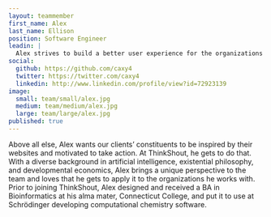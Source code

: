 ```yaml
---
layout: teammember
first_name: Alex
last_name: Ellison
position: Software Engineer
leadin: |
  Alex strives to build a better user experience for the organizations we serve by combining his passion for the humanities with his skill as a code builder. On weekends, he can usually be found playing ice hockey. Last we checked, he still had all his teeth.
social:
  github: https://github.com/caxy4
  twitter: https://twitter.com/caxy4
  linkedin: http://www.linkedin.com/profile/view?id=72923139
image:
  small: team/small/alex.jpg
  medium: team/medium/alex.jpg
  large: team/large/alex.jpg
published: true
---
```

Above all else, Alex wants our clients’ constituents to be inspired by their websites and motivated to take action. At ThinkShout, he gets to do that. With a diverse background in artificial intelligence, existential philosophy, and developmental economics, Alex brings a unique perspective to the team and loves that he gets to apply it to the organizations he works with. Prior to joining ThinkShout, Alex designed and received a BA in Bioinformatics at his alma mater, Connecticut College, and put it to use at Schrödinger developing computational chemistry software.
